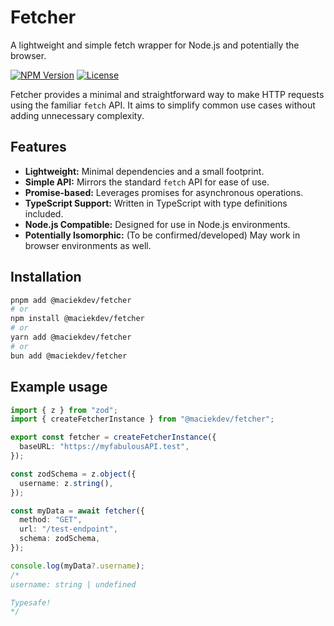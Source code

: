 # Fetcher

A lightweight and simple fetch wrapper for Node.js and potentially the browser.

[![NPM Version](https://img.shields.io/npm/v/@maciekdev/fetcher)](https://www.npmjs.com/package/@maciekdev/fetcher)
[![License](https://img.shields.io/badge/License-MIT-green.svg)](https://opensource.org/licenses/MIT)

Fetcher provides a minimal and straightforward way to make HTTP requests using the familiar `fetch` API. It aims to simplify common use cases without adding unnecessary complexity.

## Features

- **Lightweight:** Minimal dependencies and a small footprint.
- **Simple API:** Mirrors the standard `fetch` API for ease of use.
- **Promise-based:** Leverages promises for asynchronous operations.
- **TypeScript Support:** Written in TypeScript with type definitions included.
- **Node.js Compatible:** Designed for use in Node.js environments.
- **Potentially Isomorphic:** (To be confirmed/developed) May work in browser environments as well.

## Installation

```bash
pnpm add @maciekdev/fetcher
# or
npm install @maciekdev/fetcher
# or
yarn add @maciekdev/fetcher
# or
bun add @maciekdev/fetcher
```

## Example usage

```ts
import { z } from "zod";
import { createFetcherInstance } from "@maciekdev/fetcher";

export const fetcher = createFetcherInstance({
  baseURL: "https://myfabulousAPI.test",
});

const zodSchema = z.object({
  username: z.string(),
});

const myData = await fetcher({
  method: "GET",
  url: "/test-endpoint",
  schema: zodSchema,
});

console.log(myData?.username);
/*
username: string | undefined

Typesafe!
*/
```
